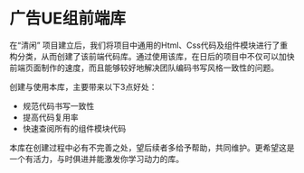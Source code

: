 ﻿# 广告UE组前端库

在“清闲” 项目建立后，我们将项目中通用的Html、Css代码及组件模块进行了重构分类，从而创建了该前端代码库。通过使用该库，在日后的项目中不仅可以加快前端页面制作的速度，而且能够较好地解决团队编码书写风格一致性的问题。

创建与使用本库，主要带来以下3点好处：

* 规范代码书写一致性
* 提高代码复用率
* 快速查阅所有的组件模块代码

本库在创建过程中必有不完善之处，望后续者多给予帮助，共同维护。更希望这是一个有活力，与时俱进并能激发你学习动力的库。